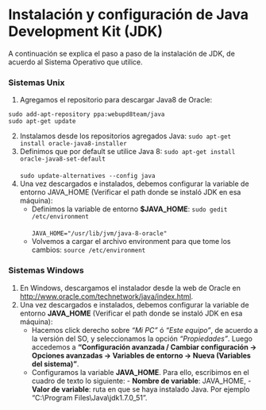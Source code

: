 # Instalación y configuración de Java Development Kit (JDK)

A continuación se explica el paso a paso de la instalación de JDK, de acuerdo al Sistema Operativo que utilice.

### Sistemas Unix

1. Agregamos el repositorio para descargar Java8 de Oracle:<br />

```sudo add-apt-repository ppa:webupd8team/java``` <br />
```sudo apt-get update```

2. Instalamos desde los repositorios agregados Java: 
```sudo apt-get install oracle-java8-installer``` <br />  
3. Definimos que por default se utilice Java 8:
```sudo apt-get install oracle-java8-set-default ``` <br />  
```sudo update-alternatives --config java ``` <br />   
4. Una vez descargados e instalados, debemos configurar la variable de entorno JAVA_HOME (Verificar el path donde se instaló JDK en esa máquina):
    - Definimos la variable de entorno __$JAVA_HOME__:
      ```sudo gedit /etc/environment``` <br />  
      ```JAVA_HOME="/usr/lib/jvm/java-8-oracle"``` <br />        
    - Volvemos a cargar el archivo environment para que tome los cambios:
      ```source /etc/environment``` <br />     

### Sistemas Windows

1. En Windows, descargamos el instalador desde la web de Oracle en http://www.oracle.com/technetwork/java/index.html.
2. Una vez descargados e instalados, debemos configurar la variable de entorno __JAVA_HOME__ (Verificar el path donde se instaló JDK en esa máquina):
    - Hacemos click derecho sobre _“Mi PC”_ ó _“Este equipo”_, de acuerdo a la versión del SO, y seleccionamos la opción _“Propiedades”_. Luego accedemos a __“Configuración avanzada / Cambiar configuración -> Opciones avanzadas -> Variables de entorno -> Nueva (Variables del sistema)”__.
    - Configuramos la variable __JAVA_HOME__. Para ello, escribimos en el cuadro de texto lo siguiente:
          - __Nombre de variable__: JAVA_HOME,
          - __Valor de variable__: ruta en que se haya instalado Java. Por ejemplo “C:\Program Files\Java\jdk1.7.0_51”.
        


